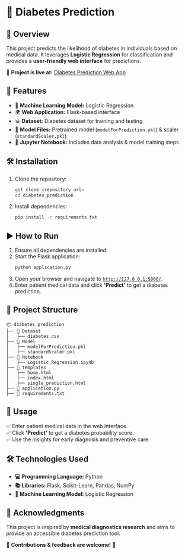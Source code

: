 # 🎯 Diabetes Prediction

## 🌟 Overview
This project predicts the likelihood of diabetes in individuals based on medical data. It leverages **Logistic Regression** for classification and provides a **user-friendly web interface** for predictions.

🔗 **Project is live at:** [Diabetes Prediction Web App](https://diabetic-predict.onrender.com)

## 🚀 Features
- 🧠 **Machine Learning Model:** Logistic Regression
- 🌍 **Web Application:** Flask-based interface
- 📊 **Dataset:** Diabetes dataset for training and testing
- 📂 **Model Files:** Pretrained model (`modelForPrediction.pkl`) & scaler (`standardScaler.pkl`)
- 📜 **Jupyter Notebook:** Includes data analysis & model training steps

## 🛠 Installation
1. Clone the repository:
   ```sh
   git clone <repository_url>
   cd diabetes_prediction
   ```
2. Install dependencies:
   ```sh
   pip install -r requirements.txt
   ```

## ▶️ How to Run
1. Ensure all dependencies are installed.
2. Start the Flask application:
   ```sh
   python application.py
   ```
3. Open your browser and navigate to [`http://127.0.0.1:5000/`](http://127.0.0.1:5000/).
4. Enter patient medical data and click **'Predict'** to get a diabetes prediction.

## 📁 Project Structure
```
📦 diabetes_prediction
├── 📂 Dataset
│   ├── diabetes.csv
├── 📂 Model
│   ├── modelForPrediction.pkl
│   ├── standardScaler.pkl
├── 📂 Notebook
│   ├── Logistic_Regression.ipynb
├── 📂 templates
│   ├── home.html
│   ├── index.html
│   ├── single_prediction.html
├── 📝 application.py
├── 📄 requirements.txt
```

## 🎯 Usage
✅ Enter patient medical data in the web interface.  
✅ Click **'Predict'** to get a diabetes probability score.  
✅ Use the insights for early diagnosis and preventive care.  

## 🛠 Technologies Used
- **💻 Programming Language:** Python
- **📚 Libraries:** Flask, Scikit-Learn, Pandas, NumPy
- **🔬 Machine Learning Model:** Logistic Regression

## 🙌 Acknowledgments
This project is inspired by **medical diagnostics research** and aims to provide an accessible diabetes prediction tool.

📌 **Contributions & feedback are welcome!** 🚀

